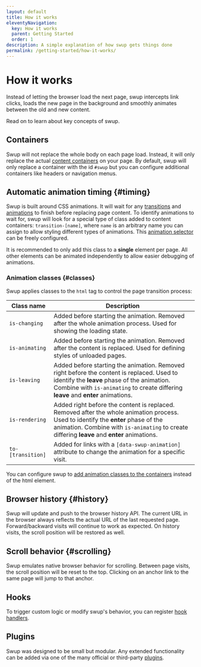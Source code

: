 ```yaml
---
layout: default
title: How it works
eleventyNavigation:
  key: How it works
  parent: Getting Started
  order: 1
description: A simple explanation of how swup gets things done
permalink: /getting-started/how-it-works/
---
```


# How it works

Instead of letting the browser load the next page, swup intercepts link clicks, loads the new
page in the background and smoothly animates between the old and new content.

Read on to learn about key concepts of swup.

## Containers

Swup will not replace the whole body on each page load. Instead, it will only replace the actual
[content containers](/options/#containers) on your page. By default, swup will only replace a
container with the id `#swup` but you can configure additional containers like headers or navigation
menus.

## Automatic animation timing {#timing}

Swup is built around CSS animations. It will wait for any
[transitions](https://developer.mozilla.org/en-US/docs/Web/CSS/transition) and
[animations](https://developer.mozilla.org/en-US/docs/Web/CSS/animation) to finish before replacing
page content. To identify animations to wait for, swup will look for a special type of class added
to content containers: `transition-[name]`, where `name` is an arbitrary name you can assign
to allow styling different types of animations. This [animation selector](/options/#animation-selector)
can be freely configured.

It is recommended to only add this class to a **single** element per page. All other elements
can be animated independently to allow easier debugging of animations.

### Animation classes {#classes}

Swup applies classes to the `html` tag to control the page transition process:

<div class="events-table" data-table-with-anchor-links>

| Class name                 | Description                                                                                                            |
| -------------------------- | ---------------------------------------------------------------------------------------------------------------------- |
| `is-changing` | Added before starting the animation. Removed after the whole animation process. Used for showing the loading state. |
| `is-animating` | Added before starting the animation. Removed after the content is replaced. Used for defining styles of unloaded pages. |
| `is-leaving` | Added before starting the animation. Removed right before the content is replaced. Used to identify the **leave** phase of the animation. Combine with `is-animating` to create differing **leave** and **enter** animations. |
| `is-rendering` | Added right before the content is replaced. Removed after the whole animation process. Used to identify the **enter** phase of the animation. Combine with `is-animating` to create differing **leave** and **enter** animations. |
| `to-[transition]` | Added for links with a `[data-swup-animation]` attribute to change the animation for a specific visit. |

</div>

You can configure swup to [add animation classes to the containers](/options/#animation-scope)
instead of the html element.

## Browser history {#history}

Swup will update and push to the browser history API. The current URL in the browser always reflects
the actual URL of the last requested page. Forward/backward visits will continue to work
as expected. On history visits, the scroll position will be restored as well.

## Scroll behavior {#scrolling}

Swup emulates native browser behavior for scrolling. Between page visits, the scroll position will
be reset to the top. Clicking on an anchor link to the same page will jump to that anchor.

## Hooks

To trigger custom logic or modify swup's behavior, you can register [hook handlers](/hooks/).

## Plugins

Swup was designed to be small but modular. Any extended functionality can be added via one of the
many official or third-party [plugins](/plugins/).
